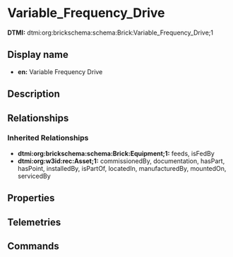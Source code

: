 # Variable_Frequency_Drive
**DTMI:** dtmi:org:brickschema:schema:Brick:Variable_Frequency_Drive;1
## Display name
- **en:** Variable Frequency Drive
## Description
## Relationships
### Inherited Relationships
* **dtmi:org:brickschema:schema:Brick:Equipment;1:** feeds, isFedBy
* **dtmi:org:w3id:rec:Asset;1:** commissionedBy, documentation, hasPart, hasPoint, installedBy, isPartOf, locatedIn, manufacturedBy, mountedOn, servicedBy
## Properties
## Telemetries
## Commands
